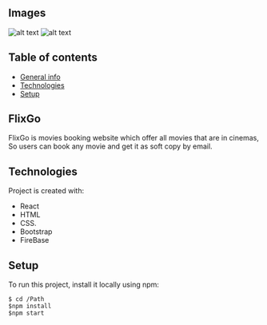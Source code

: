 ## Images 
![alt text](https://github.com/Awni-Rifai/Portfolio/blob/main/images/iMac%20iPad%20and%20iPhone.jpg?raw=true)
![alt text](https://github.com/Awni-Rifai/Portfolio/blob/main/images/IMG_2442%20movie%20poster%20mockup.jpg?raw=true)


## Table of contents
* [General info](#general-info)
* [Technologies](#technologies)
* [Setup](#setup)


## FlixGo

FlixGo is movies booking website which offer all movies that are in cinemas, So users can book any movie and get it as soft copy by email.

## Technologies
Project is created with:
* React
* HTML
* CSS.
* Bootstrap
* FireBase


## Setup
To run this project, install it locally using npm:
```
$ cd /Path
$npm install
$npm start
```
